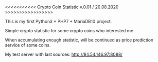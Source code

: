 
<<<<<<<<<<< Crypto Coin Statistic v.0.01 / 20.08.2020 >>>>>>>>>>>>>>>>>

This is my first Python3 + PHP7 + MariaDB10 project.

Simple crypto statistic for some crypto coins who interested me.

When accumulating enough statistic, will be continued as price prediction service of some coins.

My test server with last sources: http://84.54.146.97:8088/


